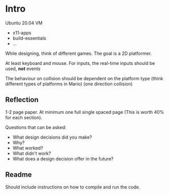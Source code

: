 # Intro

Ubuntu 20.04 VM

- x11-apps
- build-essentials
- ...

While designing, think of different games. The goal is a 2D platformer.

At least keyboard and mouse. For inputs, the real-time inputs should be used, **not** events

The behaviour on collision should be dependent on the platform type (think different types of platforms in  Mario) (one direction collision)

## Reflection

1-2 page paper. At minimum one full single spaced page (This is worth 40% for each section). 

Questions that can be asked:

* What design decisions did you make?
* Why?
* What worked?
* What didn't work?
* What does a design decision offer in the future?

## Readme

Should include instructions on how to compile and run the code.

